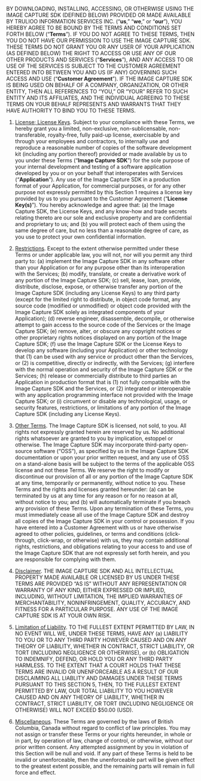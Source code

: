 BY DOWNLOADING, INSTALLING, ACCESSING, OR OTHERWISE USING THE IMAGE CAPTURE SDK (DEFINED BELOW) PROVIDED OR MADE AVAILABLE BY TRULIOO INFORMATION SERVICES INC. (“**us**,” “**we**,” or “**our**”), YOU HEREBY AGREE TO BE BOUND BY THE TERMS AND CONDITIONS SET FORTH BELOW (“**Terms**”). IF YOU DO NOT AGREE TO THESE TERMS, THEN YOU DO NOT HAVE OUR PERMISSION TO USE THE IMAGE CAPTURE SDK. THESE TERMS DO NOT GRANT YOU OR ANY USER OF YOUR APPLICATION (AS DEFINED BELOW) THE RIGHT TO ACCESS OR USE ANY OF OUR OTHER PRODUCTS AND SERVICES (“**Services**”), AND ANY ACCESS TO OR USE OF THE SERVICES IS SUBJECT TO THE CUSTOMER AGREEMENT ENTERED INTO BETWEEN YOU AND US (IF ANY) GOVERNING SUCH ACCESS AND USE (“**Customer Agreement**”). IF THE IMAGE CAPTURE SDK IS BEING USED ON BEHALF OF A COMPANY, ORGANIZATION, OR OTHER ENTITY, THEN ALL REFERENCES TO “YOU,” OR “YOUR” REFER TO SUCH ENTITY AND ITS AFFILIATES, AND THE INDIVIDUAL AGREEING TO THESE TERMS ON YOUR BEHALF REPRESENTS AND WARRANTS THAT THEY HAVE AUTHORITY TO BIND YOU TO THESE TERMS.

1. <u>License; License Keys</u>. Subject to your compliance with these Terms, we hereby grant you a limited, non-exclusive, non-sublicensable, non-transferable, royalty-free, fully paid-up license, exercisable by and through your employees and contractors, to internally use and reproduce a reasonable number of copies of the software development kit (including any portion thereof) provided or made available by us to you under these Terms (“**Image Capture SDK**”) for the sole purpose of your internal development and testing of a software application developed by you or on your behalf that interoperates with Services (“**Application**”). Any use of the Image Capture SDK in a production format of your Application, for commercial purposes, or for any other purpose not expressly permitted by this Section 1 requires a license key provided by us to you pursuant to the Customer Agreement (“**License Key(s)**”). You hereby acknowledge and agree that: (a) the Image Capture SDK, the License Keys, and any know-how and trade secrets relating thereto are our sole and exclusive property and are confidential and proprietary to us; and (b) you will protect each of them using the same degree of care, but no less than a reasonable degree of care, as you use to protect your own confidential information.       

2. <u>Restrictions</u>. Except to the extent otherwise permitted under these Terms or under applicable law, you will not, nor will you permit any third party to: (a) implement the Image Capture SDK in any software other than your Application or for any purpose other than its interoperation with the Services; (b) modify, translate, or create a derivative work of any portion of the Image Capture SDK; (c) sell, lease, loan, provide, distribute, disclose, expose, or otherwise transfer any portion of the Image Capture SDK (including any License Keys) to any third party (except for the limited right to distribute, in object code format, any source code (modified or unmodified) or object code provided with the Image Capture SDK solely as integrated components of your Application); (d) reverse engineer, disassemble, decompile, or otherwise attempt to gain access to the source code of the Services or the Image Capture SDK; (e) remove, alter, or obscure any copyright notices or other proprietary rights notices displayed on any portion of the Image Capture SDK; (f) use the Image Capture SDK or the License Keys to develop any software (including your Application) or other technology that (1) can be used with any service or product other than the Services, or (2) is competitive, directly or indirectly, with the Services; (g) interfere with the normal operation and security of the Image Capture SDK or the Services; (h) release or commercially distribute to third parties an Application in production format that is (1) not fully compatible with the Image Capture SDK and the Services, or (2) integrated or interoperable with any application programming interface not provided with the Image Capture SDK; or (i) circumvent or disable any technological, usage, or security features, restrictions, or limitations of any portion of the Image Capture SDK (including any License Keys).   

3. <u>Other Terms</u>. The Image Capture SDK is licensed, not sold, to you.  All rights not expressly granted herein are reserved by us.  No additional rights whatsoever are granted to you by implication, estoppel or otherwise. The Image Capture SDK may incorporate third-party open-source software (“OSS”), as specified by us in the Image Capture SDK documentation or upon your prior written request, and any use of OSS on a stand-alone basis will be subject to the terms of the applicable OSS license and not these Terms. We reserve the right to modify or discontinue our provision of all or any portion of the Image Capture SDK at any time, temporarily or permanently, without notice to you. These Terms and the rights and licenses granted hereunder: (a) can be terminated by us at any time for any reason or for no reason at all, without notice to you; and (b) will automatically terminate if you breach any provision of these Terms. Upon any termination of these Terms, you must immediately cease all use of the Image Capture SDK and destroy all copies of the Image Capture SDK in your control or possession. If you have entered into a Customer Agreement with us or have otherwise agreed to other policies, guidelines, or terms and conditions (click-through, click-wrap, or otherwise) with us, they may contain additional rights, restrictions, and obligations relating to your access to and use of the Image Capture SDK that are not expressly set forth herein, and you are responsible for complying with them.  

4. <u>Disclaimer</u>. THE IMAGE CAPTURE SDK AND ALL INTELLECTUAL PROPERTY MADE AVAILABLE OR LICENSED BY US UNDER THESE TERMS ARE PROVIDED “AS IS” WITHOUT ANY REPRESENTATION OR WARRANTY OF ANY KIND, EITHER EXPRESSED OR IMPLIED, INCLUDING, WITHOUT LIMITATION, THE IMPLIED WARRANTIES OF MERCHANTABILITY, NONINFRINGEMENT, QUALITY, ACCURACY, AND FITNESS FOR A PARTICULAR PURPOSE.  ANY USE OF THE IMAGE CAPTURE SDK IS AT YOUR OWN RISK.

5. <u>Limitation of Liability</u>. TO THE FULLEST EXTENT PERMITTED BY LAW, IN NO EVENT WILL WE, UNDER THESE TERMS, HAVE ANY (a) LIABILITY TO YOU OR TO ANY THIRD PARTY HOWEVER CAUSED AND ON ANY THEORY OF LIABILITY, WHETHER IN CONTRACT, STRICT LIABILITY, OR TORT (INCLUDING NEGLIGENCE OR OTHERWISE), or (b) OBLIGATION TO INDEMNIFY, DEFEND, OR HOLD YOU OR ANY THIRD PARTY HARMLESS. TO THE EXTENT THAT A COURT HOLDS THAT THESE TERMS ARE INVALID OR UNENFORCEABLE AS A RESULT OF OUR DISCLAIMING ALL LIABLITY AND DAMAGES UNDER THESE TERMS PURSUANT TO THIS SECTION 5, THEN, TO THE FULLEST EXTENT PERMITTED BY LAW, OUR TOTAL LIABILITY TO YOU HOWEVER CAUSED AND ON ANY THEORY OF LIABILITY, WHETHER IN CONTRACT, STRICT LIABILITY, OR TORT (INCLUDING NEGLIGENCE OR OTHERWISE) WILL NOT EXCEED $50.00 (USD).   

6. <u>Miscellaneous</u>. These Terms are governed by the laws of British Columbia, Canada without regard to conflict of law principles. You may not assign or transfer these Terms or your rights hereunder, in whole or in part, by operation of law, change of control, or otherwise, without our prior written consent. Any attempted assignment by you in violation of this Section will be null and void. If any part of these Terms is held to be invalid or unenforceable, then the unenforceable part will be given effect to the greatest extent possible, and the remaining parts will remain in full force and effect.